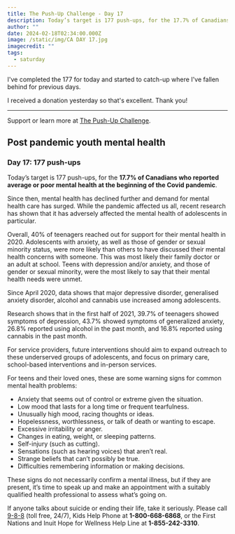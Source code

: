 ```yaml
---
title: The Push-Up Challenge - Day 17
description: Today’s target is 177 push-ups, for the 17.7% of Canadians who reported average or poor mental health at the beginning of the Covid pandemic.
author: ""
date: 2024-02-18T02:34:00.000Z
image: /static/img/CA DAY 17.jpg
imagecredit: ""
tags:
  - saturday
---
```

I've completed the 177 for today and started to catch-up where I've fallen behind for previous days.

I received a donation yesterday so that's excellent. Thank you!
***
Support or learn more at [The Push-Up Challenge](https://www.thepushupchallenge.ca/fundraiser/peterrandazzo/the-push-up-challenge).

## Post pandemic youth mental health
### Day 17: 177 push-ups

Today’s target is 177 push-ups, for the **17.7% of Canadians who reported average or poor mental health at the beginning of the Covid pandemic**.

Since then, mental health has declined further and demand for mental health care has surged. While the pandemic affected us all, recent research has shown that it has adversely affected the mental health of adolescents in particular.

Overall, 40% of teenagers reached out for support for their mental health in 2020. Adolescents with anxiety, as well as those of gender or sexual minority status, were more likely than others to have discussed their mental health concerns with someone. This was most likely their family doctor or an adult at school. Teens with depression and/or anxiety, and those of gender or sexual minority, were the most likely to say that their mental health needs were unmet.

Since April 2020, data shows that major depressive disorder, generalised anxiety disorder, alcohol and cannabis use increased among adolescents.

Research shows that in the first half of 2021, 39.7% of teenagers showed symptoms of depression, 43.7% showed symptoms of generalized anxiety, 26.8% reported using alcohol in the past month, and 16.8% reported using cannabis in the past month.

For service providers, future interventions should aim to expand outreach to these underserved groups of adolescents, and focus on primary care, school-based interventions and in-person services.

For teens and their loved ones, these are some warning signs for common mental health problems:
- Anxiety that seems out of control or extreme given the situation.
- Low mood that lasts for a long time or frequent tearfulness.
- Unusually high mood, racing thoughts or ideas.
- Hopelessness, worthlessness, or talk of death or wanting to escape.
- Excessive irritability or anger.
- Changes in eating, weight, or sleeping patterns.
- Self-injury (such as cutting).
- Sensations (such as hearing voices) that aren’t real.
- Strange beliefs that can’t possibly be true.
- Difficulties remembering information or making decisions.

These signs do not necessarily confirm a mental illness, but if they are present, it’s time to speak up and make an appointment with a suitably qualified health professional to assess what’s going on.

If anyone talks about suicide or ending their life, take it seriously. Please call [9-8-8](https://988.ca/) (toll free, 24/7), Kids Help Phone at **1-800-668-6868**, or the First Nations and Inuit Hope for Wellness Help Line at **1-855-242-3310**.
